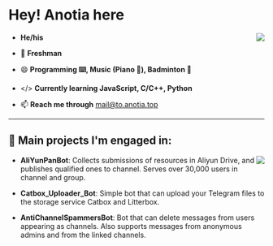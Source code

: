 # Hey! Anotia here

<img align="right" src="https://github-readme-stats.vercel.app/api?username=AnotiaWang&count_private=true&hide_title=true&include_all_commits=true&show_icons=true&layout=compact">

- **He/his**

- 📖 **Freshman**

- 😄 **Programming ⌨️, Music (Piano 🎹), Badminton 🏸**

- </> **Currently learning JavaScript, C/C++, Python**

- 📫 **Reach me through** [mail@to.anotia.top](mailto:mail@to.anotia.top)

---

## 🔧 Main projects I'm engaged in:

<img align="right" src="https://github-readme-stats.vercel.app/api/top-langs/?username=AnotiaWang&layout=compact&hide=html,css">

- **AliYunPanBot**: Collects submissions of resources in Aliyun Drive, and publishes qualified ones to channel. Serves over 30,000 users in channel and group.

- **Catbox_Uploader_Bot**: Simple bot that can upload your Telegram files to the storage service Catbox and Litterbox.

- **AntiChannelSpammersBot**: Bot that can delete messages from users appearing as channels. Also supports messages from anonymous admins and from the linked channels.
